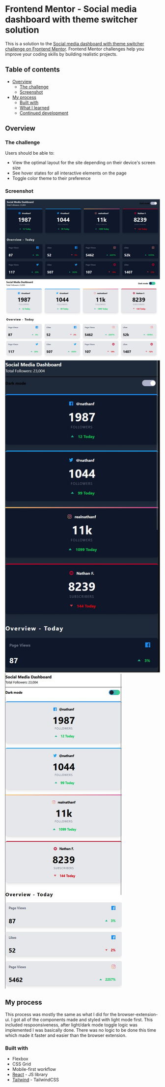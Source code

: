 # Frontend Mentor - Social media dashboard with theme switcher solution

This is a solution to the [Social media dashboard with theme switcher challenge on Frontend Mentor](https://www.frontendmentor.io/challenges/social-media-dashboard-with-theme-switcher-6oY8ozp_H). Frontend Mentor challenges help you improve your coding skills by building realistic projects. 

## Table of contents

- [Overview](#overview)
  - [The challenge](#the-challenge)
  - [Screenshot](#screenshot)
- [My process](#my-process)
  - [Built with](#built-with)
  - [What I learned](#what-i-learned)
  - [Continued development](#continued-development)


## Overview

### The challenge

Users should be able to:

- View the optimal layout for the site depending on their device's screen size
- See hover states for all interactive elements on the page
- Toggle color theme to their preference

### Screenshot

![Desktop Dark](./screenshot_desktop_dark.jpg)
![Desktop Light](./screenshot_desktop_light.jpg)
![Mobile Dark](./screenshot_mobile_dark.jpg)
![Mobile Light](./screenshot_mobile_light.jpg)

## My process
This process was mostly the same as what I did for the browser-extension-ui. I got all of the components made and styled with light mode first. This included respoonsiveness, after light/dark mode toggle logic was implemented I was basically done. There was no logic to be done this time which made it faster and easier than the browser extension. 

### Built with

- Flexbox
- CSS Grid
- Mobile-first workflow
- [React](https://reactjs.org/) - JS library
- [Tailwind](https://tailwindcss.com) - TailwindCSS